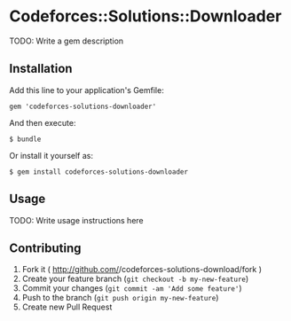 # Codeforces::Solutions::Downloader

TODO: Write a gem description

## Installation

Add this line to your application's Gemfile:

    gem 'codeforces-solutions-downloader'

And then execute:

    $ bundle

Or install it yourself as:

    $ gem install codeforces-solutions-downloader

## Usage

TODO: Write usage instructions here

## Contributing

1. Fork it ( http://github.com/<my-github-username>/codeforces-solutions-download/fork )
2. Create your feature branch (`git checkout -b my-new-feature`)
3. Commit your changes (`git commit -am 'Add some feature'`)
4. Push to the branch (`git push origin my-new-feature`)
5. Create new Pull Request
